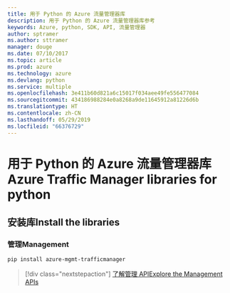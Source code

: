 ```yaml
---
title: 用于 Python 的 Azure 流量管理器库
description: 用于 Python 的 Azure 流量管理器库参考
keywords: Azure, python, SDK, API, 流量管理器
author: sptramer
ms.author: sttramer
manager: douge
ms.date: 07/10/2017
ms.topic: article
ms.prod: azure
ms.technology: azure
ms.devlang: python
ms.service: multiple
ms.openlocfilehash: 3e411b60d821a6c15017f034aee49fe556477084
ms.sourcegitcommit: 434186988284e0a8268a9de11645912a81226d6b
ms.translationtype: HT
ms.contentlocale: zh-CN
ms.lasthandoff: 05/29/2019
ms.locfileid: "66376729"
---
```

# <a name="azure-traffic-manager-libraries-for-python"></a><span data-ttu-id="9e4dd-104">用于 Python 的 Azure 流量管理器库</span><span class="sxs-lookup"><span data-stu-id="9e4dd-104">Azure Traffic Manager libraries for python</span></span>

## <a name="install-the-libraries"></a><span data-ttu-id="9e4dd-105">安装库</span><span class="sxs-lookup"><span data-stu-id="9e4dd-105">Install the libraries</span></span>

### <a name="management"></a><span data-ttu-id="9e4dd-106">管理</span><span class="sxs-lookup"><span data-stu-id="9e4dd-106">Management</span></span>

```bash
pip install azure-mgmt-trafficmanager
```

> [!div class="nextstepaction"]
> [<span data-ttu-id="9e4dd-107">了解管理 API</span><span class="sxs-lookup"><span data-stu-id="9e4dd-107">Explore the Management APIs</span></span>](/python/api/overview/azure/trafficmanager/management)
